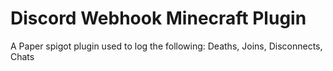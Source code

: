 # Discord Webhook Minecraft Plugin
 A Paper spigot plugin used to log the following: Deaths, Joins, Disconnects, Chats
